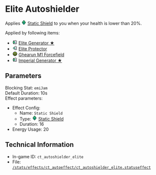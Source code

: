 # Elite Autoshielder

Applies <img src="https://raw.githubusercontent.com/Ceterai/Enternia/main/stats/effects/ct_energy_shield/ct_static_shield.png" alt="Static Shield icon" loading="lazy" width="auto" height="16px"/> [Static Shield](https://ceterai.github.io/MyEnternia/Wiki/StaticShield) to you when your health is lower than 20%.

Applied by following items:

- <img src="https://raw.githubusercontent.com/Ceterai/Enternia/main/items/armors/alta/tier6/elite/generator/icon.png" alt="Elite Generator ★ icon" loading="lazy" width="auto" height="16px"/> [Elite Generator ★](https://ceterai.github.io/MyEnternia/Wiki/EliteGenerator)
- <img src="https://raw.githubusercontent.com/Ceterai/Enternia/main/items/armors/alta/tier6/elite/protector/icon.png" alt="Elite Protector icon" loading="lazy" width="auto" height="16px"/> [Elite Protector](https://ceterai.github.io/MyEnternia/Wiki/EliteProtector)
- <img src="https://raw.githubusercontent.com/Ceterai/Enternia/main/items/armors/alta/tier6/ghearun/back/icon.png" alt="Ghearun M1 Forcefield icon" loading="lazy" width="auto" height="16px"/> [Ghearun M1 Forcefield](https://ceterai.github.io/MyEnternia/Wiki/GhearunM1Forcefield)
- <img src="https://raw.githubusercontent.com/Ceterai/Enternia/main/items/armors/alta/tier6/elite/generator/icon.png" alt="Imperial Generator ★ icon" loading="lazy" width="auto" height="16px"/> [Imperial Generator ★](https://ceterai.github.io/MyEnternia/Wiki/ImperialGenerator)

## Parameters

Blocking Stat: `emiJam`  
Default Duration: 10s  
Effect parameters:

- Effect Config:
  - Name: `Static Shield`
  - Type: <img src="https://raw.githubusercontent.com/Ceterai/Enternia/main/stats/effects/ct_energy_shield/ct_static_shield.png" alt="Static Shield icon" loading="lazy" width="auto" height="16px"/> [Static Shield](https://ceterai.github.io/MyEnternia/Wiki/StaticShield)
  - Duration: 16
- Energy Usage: 20

## Technical Information

- In-game ID: `ct_autoshielder_elite`
- File: [`/stats/effects/ct_autoeffect/ct_autoshielder_elite.statuseffect`](https://github.com/Ceterai/Enternia/blob/main/stats/effects/ct_autoeffect/ct_autoshielder_elite.statuseffect)
